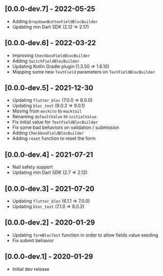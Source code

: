 ## [0.0.0-dev.7] - 2022-05-25

- Adding `DropdownButtonFieldBlocBuilder`
- Updating min Dart SDK (2.12 => 2.17)

## [0.0.0-dev.6] - 2022-03-22

- Improving `CheckboxFieldBlocBuilder`
- Adding `SwitchFieldBlocBuilder`
- Updating Kotlin Gradle plugin (1.3.50 => 1.6.10)
- Mapping some new `TextField` parameters on `TextFieldBlocBuilder`

## [0.0.0-dev.5] - 2021-12-30

- Updating `flutter_bloc` (7.0.0 => 8.0.0)
- Updating `bloc_test` (8.0.2 => 9.0.1)
- Moving from `mockito` to `mocktail`
- Renaming `defaultValue` to `initialValue`
- Fix initial value for `TextFieldBlocBuilder`
- Fix some bad behaviors on validation / submission
- Adding `CheckboxFieldBlocBuilder`
- Adding `reset` function to reset the form

## [0.0.0-dev.4] - 2021-07-21

- Null safety support
- Updating min Dart SDK (2.7 => 2.12)

## [0.0.0-dev.3] - 2021-07-20

- Updating `flutter_bloc` (6.1.1 => 7.0.0)
- Updating `bloc_test` (7.1.0 => 8.0.2)

## [0.0.0-dev.2] - 2020-01-29

- Updating `formBlocTest` function in order to allow fields value seeding
- Fix submit behavior

## [0.0.0-dev.1] - 2020-01-29

- Initial dev release
